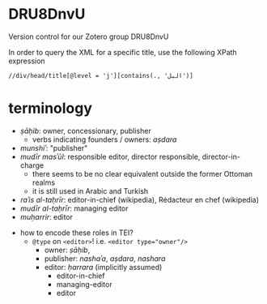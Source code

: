 # DRU8DnvU
 Version control for our Zotero group DRU8DnvU

 In order to query the XML for a specific title, use the following XPath expression

```xml
//div/head/title[@level = 'j'][contains(., 'البل')]
```

# terminology

+ *ṣāḥib*: owner, concessionary, publisher
    * verbs indicating founders / owners: *aṣdara*
+ *munshiʾ*: "publisher"
+ *mudīr masʾūl*: responsible editor, director responsible, director-in-charge
    * there seems to be no clear equivalent outside the former Ottoman realms
    * it is still used in Arabic and Turkish
+ *raʾis al-taḥrīr*: editor-in-chief (wikipedia), Rédacteur en chef (wikipedia)
+ *mudīr al-taḥrīr*: managing editor
+ *muḥarrir*: editor

- how to encode these roles in TEI?
    + `@type` on `<editor>`! i.e. `<editor type="owner"/>`
        * owner: *ṣāḥib*,
        * publisher: *nashaʾa*, *aṣdara*, *nashara*
        * editor: *ḥarrara* (implicitly assumed)
            - editor-in-chief
            - managing-editor
            - editor